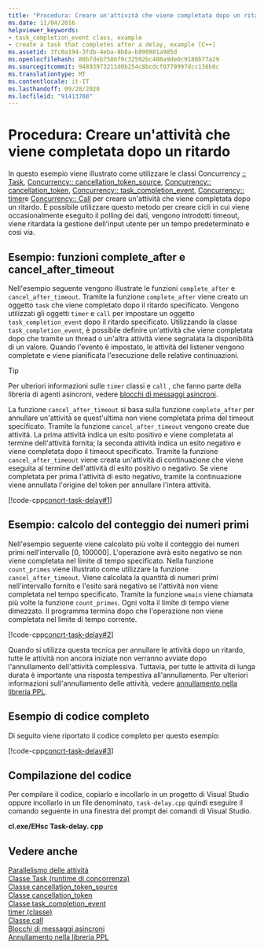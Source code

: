 ```yaml
---
title: "Procedura: Creare un'attività che viene completata dopo un ritardo"
ms.date: 11/04/2016
helpviewer_keywords:
- task_completion_event class, example
- create a task that completes after a delay, example [C++]
ms.assetid: 3fc0a194-3fdb-4eba-8b8a-b890981a985d
ms.openlocfilehash: 80bfdeb7586f9c32592bc408a9de0c9188b77a29
ms.sourcegitcommit: 94893973211d0b254c8bcdcf0779997dcc136b0c
ms.translationtype: MT
ms.contentlocale: it-IT
ms.lasthandoff: 09/28/2020
ms.locfileid: "91413788"
---
```

# <a name="how-to-create-a-task-that-completes-after-a-delay"></a>Procedura: Creare un'attività che viene completata dopo un ritardo

In questo esempio viene illustrato come utilizzare le classi Concurrency [:: Task](../../parallel/concrt/reference/task-class.md), [Concurrency:: cancellation_token_source](../../parallel/concrt/reference/cancellation-token-source-class.md), [Concurrency:: cancellation_token](../../parallel/concrt/reference/cancellation-token-class.md), [Concurrency:: task_completion_event](../../parallel/concrt/reference/task-completion-event-class.md), [Concurrency:: timer](../../parallel/concrt/reference/timer-class.md)e [Concurrency:: Call](../../parallel/concrt/reference/call-class.md) per creare un'attività che viene completata dopo un ritardo. È possibile utilizzare questo metodo per creare cicli in cui viene occasionalmente eseguito il polling dei dati, vengono introdotti timeout, viene ritardata la gestione dell'input utente per un tempo predeterminato e così via.

## <a name="example-complete_after-and-cancel_after_timeout-functions"></a>Esempio: funzioni complete_after e cancel_after_timeout

Nell'esempio seguente vengono illustrate le funzioni `complete_after` e `cancel_after_timeout`. Tramite la funzione `complete_after` viene creato un oggetto `task` che viene completato dopo il ritardo specificato. Vengono utilizzati gli oggetti `timer` e `call` per impostare un oggetto `task_completion_event` dopo il ritardo specificato. Utilizzando la classe `task_completion_event`, è possibile definire un'attività che viene completata dopo che tramite un thread o un'altra attività viene segnalata la disponibilità di un valore. Quando l'evento è impostato, le attività del listener vengono completate e viene pianificata l'esecuzione delle relative continuazioni.

> [!TIP]
> Per ulteriori informazioni sulle `timer` classi e `call` , che fanno parte della libreria di agenti asincroni, vedere [blocchi di messaggi asincroni](../../parallel/concrt/asynchronous-message-blocks.md).

La funzione `cancel_after_timeout` si basa sulla funzione `complete_after` per annullare un'attività se quest'ultima non viene completata prima del timeout specificato. Tramite la funzione `cancel_after_timeout` vengono create due attività. La prima attività indica un esito positivo e viene completata al termine dell'attività fornita; la seconda attività indica un esito negativo e viene completata dopo il timeout specificato. Tramite la funzione `cancel_after_timeout` viene creata un'attività di continuazione che viene eseguita al termine dell'attività di esito positivo o negativo. Se viene completata per prima l'attività di esito negativo, tramite la continuazione viene annullata l'origine del token per annullare l'intera attività.

[!code-cpp[concrt-task-delay#1](../../parallel/concrt/codesnippet/cpp/how-to-create-a-task-that-completes-after-a-delay_1.cpp)]

## <a name="example-compute-count-of-prime-numbers"></a>Esempio: calcolo del conteggio dei numeri primi

Nell'esempio seguente viene calcolato più volte il conteggio dei numeri primi nell'intervallo [0, 100000]. L'operazione avrà esito negativo se non viene completata nel limite di tempo specificato. Nella funzione `count_primes` viene illustrato come utilizzare la funzione `cancel_after_timeout`. Viene calcolata la quantità di numeri primi nell'intervallo fornito e l'esito sarà negativo se l'attività non viene completata nel tempo specificato. Tramite la funzione `wmain` viene chiamata più volte la funzione `count_primes`. Ogni volta il limite di tempo viene dimezzato. Il programma termina dopo che l'operazione non viene completata nel limite di tempo corrente.

[!code-cpp[concrt-task-delay#2](../../parallel/concrt/codesnippet/cpp/how-to-create-a-task-that-completes-after-a-delay_2.cpp)]

Quando si utilizza questa tecnica per annullare le attività dopo un ritardo, tutte le attività non ancora iniziate non verranno avviate dopo l'annullamento dell'attività complessiva. Tuttavia, per tutte le attività di lunga durata è importante una risposta tempestiva all'annullamento. Per ulteriori informazioni sull'annullamento delle attività, vedere [annullamento nella libreria PPL](cancellation-in-the-ppl.md).

## <a name="complete-code-example"></a>Esempio di codice completo

Di seguito viene riportato il codice completo per questo esempio:

[!code-cpp[concrt-task-delay#3](../../parallel/concrt/codesnippet/cpp/how-to-create-a-task-that-completes-after-a-delay_3.cpp)]

## <a name="compiling-the-code"></a>Compilazione del codice

Per compilare il codice, copiarlo e incollarlo in un progetto di Visual Studio oppure incollarlo in un file denominato, `task-delay.cpp` quindi eseguire il comando seguente in una finestra del prompt dei comandi di Visual Studio.

**cl.exe/EHsc Task-delay. cpp**

## <a name="see-also"></a>Vedere anche

[Parallelismo delle attività](../../parallel/concrt/task-parallelism-concurrency-runtime.md)<br/>
[Classe Task (runtime di concorrenza)](../../parallel/concrt/reference/task-class.md)<br/>
[Classe cancellation_token_source](../../parallel/concrt/reference/cancellation-token-source-class.md)<br/>
[Classe cancellation_token](../../parallel/concrt/reference/cancellation-token-class.md)<br/>
[Classe task_completion_event](../../parallel/concrt/reference/task-completion-event-class.md)<br/>
[timer (classe)](../../parallel/concrt/reference/timer-class.md)<br/>
[Classe call](../../parallel/concrt/reference/call-class.md)<br/>
[Blocchi di messaggi asincroni](../../parallel/concrt/asynchronous-message-blocks.md)<br/>
[Annullamento nella libreria PPL](cancellation-in-the-ppl.md)

